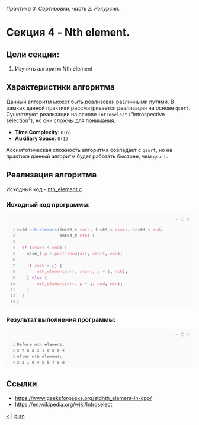 ﻿_Практика 3. Сортировки, часть 2. Рекурсия._

# Cекция 4 - Nth element.

## Цели секции:

1. Изучить алгоритм Nth element

## Характеристики алгоритма

Данный алгоритм может быть реализован различными путями. В рамках данной практики рассматривается реализация на основе `qsort`. Существуют реализации на основе `introselect` ("introspective selection"), но они сложны для понимания.

* **Time Complexity**: `O(n)`
* **Auxiliary Space**: `O(1)`

Ассимтотическая сложность алгоритма совпадает с `qsort`, но на практике данный алгоритм будет работать быстрее, чем `qsort`.

## Реализация алгоритма

Исходный код - [nth_element.c](../src/nth_element.c)

### Исходный код программы:
![](images/nth_element_code.png)

### Результат выполнения программы:
![](images/nth_element_out.png)

## Ссылки

* https://www.geeksforgeeks.org/stdnth_element-in-cpp/
* https://en.wikipedia.org/wiki/Introselect

[<](2.md) | [plan](../practice.md)
